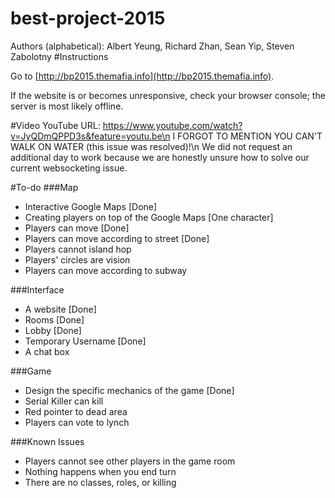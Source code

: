 best-project-2015
=================
Authors (alphabetical): Albert Yeung, Richard Zhan, Sean Yip, Steven Zabolotny
#Instructions

Go to [http://bp2015.themafia.info](http://bp2015.themafia.info).

If the website is or becomes unresponsive, check your browser console; the server is most likely offline.

#Video
YouTube URL: https://www.youtube.com/watch?v=JyQDmQPPD3s&feature=youtu.be\n
I FORGOT TO MENTION YOU CAN'T WALK ON WATER (this issue was resolved)!\n
We did not request an additional day to work because we are honestly unsure how to solve our current websocketing issue.

#To-do
###Map
* Interactive Google Maps [Done]
* Creating players on top of the Google Maps [One character]
* Players can move [Done]
* Players can move according to street [Done]
* Players cannot island hop
* Players' circles are vision
* Players can move according to subway

###Interface
* A website [Done]
* Rooms [Done]
* Lobby [Done]
* Temporary Username [Done]
* A chat box

###Game
* Design the specific mechanics of the game [Done]
* Serial Killer can kill
* Red pointer to dead area
* Players can vote to lynch

###Known Issues
* Players cannot see other players in the game room
* Nothing happens when you end turn
* There are no classes, roles, or killing
